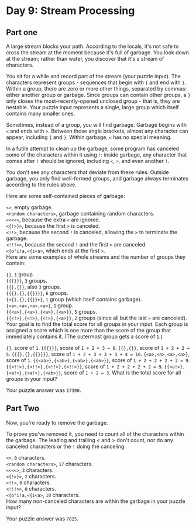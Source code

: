 ﻿# Day 9: Stream Processing

## Part one
A large stream blocks your path. According to the locals, it's not safe to cross the stream at the moment because it's full of garbage. You look down at the stream; rather than water, you discover that it's a stream of characters.

You sit for a while and record part of the stream (your puzzle input). The characters represent groups - sequences that begin with `{` and end with `}`. Within a group, there are zero or more other things, separated by commas: either another group or garbage. Since groups can contain other groups, a `}` only closes the most-recently-opened unclosed group - that is, they are nestable. Your puzzle input represents a single, large group which itself contains many smaller ones.

Sometimes, instead of a group, you will find garbage. Garbage begins with `<` and ends with `>`. Between those angle brackets, almost any character can appear, including `{` and `}`. Within garbage, `<` has no special meaning.

In a futile attempt to clean up the garbage, some program has canceled some of the characters within it using `!`: inside garbage, any character that comes after `!` should be ignored, including `<`, `>`, and even another `!`.

You don't see any characters that deviate from these rules. Outside garbage, you only find well-formed groups, and garbage always terminates according to the rules above.

Here are some self-contained pieces of garbage:

`<>`, empty garbage.<br>
`<random characters>`, garbage containing random characters.<br>
`<<<<>`, because the extra `<` are ignored.<br>
`<{!>}>`, because the first `>` is canceled.<br>
`<!!>`, because the second `!` is canceled, allowing the `>` to terminate the garbage.<br>
`<!!!>>`, because the second `!` and the first `>` are canceled.<br>
`<{o"i!a,<{i<a>`, which ends at the first `>`.<br>
Here are some examples of whole streams and the number of groups they contain:

`{}`, `1` group. <br>
`{{{}}}`, `3` groups.<br>
`{{},{}}`, also `3` groups.<br>
`{{{},{},{{}}}}`, `6` groups.<br>
`{<{},{},{{}}>}`, `1` group (which itself contains garbage).<br>
`{<a>,<a>,<a>,<a>}`, `1` group.<br>
`{{<a>},{<a>},{<a>},{<a>}}`, `5` groups.<br>
`{{<!>},{<!>},{<!>},{<a>}}`, `2` groups (since all but the last `>` are canceled).<br>
Your goal is to find the total score for all groups in your input. Each group is assigned a score which is one more than the score of the group that immediately contains it. (The outermost group gets a score of `1`.)

`{}`, score of `1`.
`{{{}}}`, score of `1 + 2 + 3 = 6`.
`{{},{}}`, score of `1 + 2 + 2 = 5`.
`{{{},{},{{}}}}`, score of `1 + 2 + 3 + 3 + 3 + 4 = 16`.
`{<a>,<a>,<a>,<a>}`, score of `1`.
`{{<ab>},{<ab>},{<ab>},{<ab>}}`, score of `1 + 2 + 2 + 2 + 2 = 9`.
`{{<!!>},{<!!>},{<!!>},{<!!>}}`, score of `1 + 2 + 2 + 2 + 2 = 9`.
`{{<a!>},{<a!>},{<a!>},{<ab>}}`, score of `1 + 2 = 3`.
What is the total score for all groups in your input?

Your puzzle answer was `17390`.

## Part Two
Now, you're ready to remove the garbage.

To prove you've removed it, you need to count all of the characters within the garbage. The leading and trailing < and > don't count, nor do any canceled characters or the `!` doing the canceling.

`<>`, `0` characters.<br>
`<random characters>`, `17` characters.<br>
`<<<<>`, `3` characters.<br>
`<{!>}>`, `2` characters.<br>
`<!!>`, `0` characters.<br>
`<!!!>>`, `0` characters.<br>
`<{o"i!a,<{i<a>`, `10` characters.<br>
How many non-canceled characters are within the garbage in your puzzle input?

Your puzzle answer was `7825`.